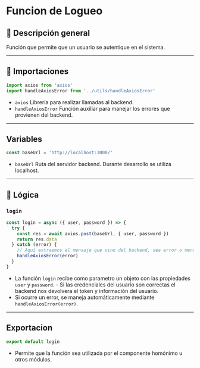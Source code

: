 # Funcion de Logueo

## 📌 Descripción general

Función que permite que un usuario se autentique en el sistema.

--- 

## 🧹 Importaciones 

```js
import axios from 'axios'
import handleAxiosError from '../utils/handleAxiosError'
```

- `axios` Librería para realizar llamadas al backend.
- `handleAxiosError` Función auxiliar para manejar los errores que provienen del backend.

---

## Variables

```js
const baseUrl = 'http://localhost:3000/'
```

- `baseUrl` Ruta del servidor backend. Durante desarrollo se utiliza localhost.

---

## 🔄 Lógica

### `login`

```js
const login = async ({ user, password }) => {
  try {
    const res = await axios.post(baseUrl, { user, password })
    return res.data
  } catch (error) {
    // Aquí extraemos el mensaje que vino del backend, sea error o mensaje
    handleAxiosError(error)
  }
}
```
- La función `login` recibe como parametro un objeto con las propiedades `user` y `password`.  - Si las credenciales del usuario son correctas el backend nos devolvera el token y información del usuario.
- Si ocurre un error, se maneja automáticamente mediante `handleAxiosError(error)`.

---

## Exportacion

```js
export default login
```

- Permite que la función sea utilizada por el componente homónimo u otros módulos.
